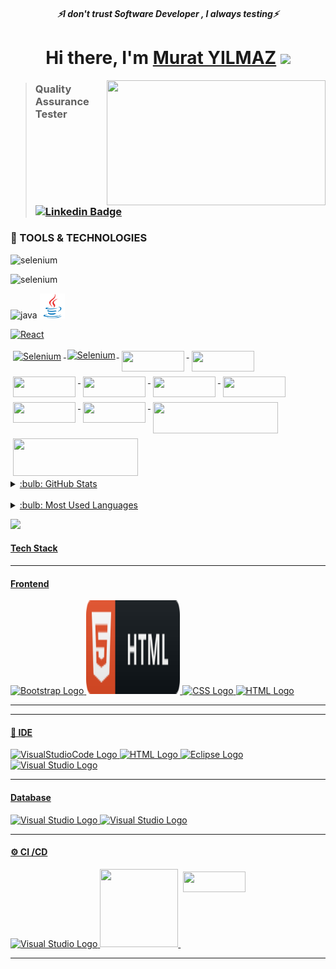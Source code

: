 <h5 align="center">
   <i>⚡️I don't trust Software Developer , I always testing⚡️</i>
  </h5>
<div align="center">
   <h1>Hi there, I'm <a href="https://www.linkedin.com/in/murat-yilmaz-2b4322187/">Murat YILMAZ</a> <img src="https://media.giphy.com/media/hvRJCLFzcasrR4ia7z/giphy.gif" width="25px"> </h1>
  
</div>

<img src="https://uploads.toptal.io/blog/image/91302/toptal-blog-image-1434578005589-4e6897ec04cc0b3c7075b9b011ee915c.gif" align="right" width="350" height="200" >







> ### Quality Assurance Tester [![Linkedin Badge](https://img.shields.io/badge/-LinkedIn-blue?style=flat-square&logo=Linkedin&logoColor=white&link=https://www.linkedin.com/in/%C3%BCmit-y%C4%B1lmaz-21790927/)](https://www.linkedin.com/in/murat-yilmaz-2b4322187/)

### 🔗 TOOLS & TECHNOLOGIES


![selenium](https://img.shields.io/badge/java-43b02a?logo=java&logoColor=white)

![selenium](https://img.shields.io/badge/cucumber-43b02a?logo=cucumber&logoColor=black)

![java](https://img.shields.io/badge/java-43b02a?logo=java&logoColor=white) <a href="https://www.java.com" target="_blank"> <img src="https://raw.githubusercontent.com/devicons/devicon/master/icons/java/java-original.svg" alt="java" width="40" height="40"/>

![React](https://img.shields.io/badge/-React-333333?style=flat&logo=react  )



<img src="https://img.shields.io/badge/selenium-43b02a?logo=Selenium&logoColor=white" alt="Selenium" style="vertical-align:top; margin:4px" width="100" height="33"> 



<img src="https://www.vectorlogo.zone/logos/java/java-ar21.svg" alt="Selenium" style="vertical-align:top; margin:2px" width="100" height="33">


 

<img src="https://svgshare.com/i/jKK.svg" style="vertical-align:top; margin:4px" width="100" height="33"> 


<img src="https://svgshare.com/i/jKg.svg" style="vertical-align:top; margin:4px" width="100" height="33"> 

<img src="https://mir-s3-cdn-cf.behance.net/project_modules/disp/a9326d72465217.5be8ae1c0a8a7.png" style="vertical-align:top; margin:4px" width="100" height="33"> 



<img src="https://avatars.githubusercontent.com/u/874086?s=200&v=4" style="vertical-align:top; margin:4px" width="100" height="33"> 

<img src="https://i.im.ge/2022/07/20/F2arUy.png" style="vertical-align:top; margin:4px" width="100" height="33"> 


<img src="https://svgshare.com/i/jKN.svg" style="vertical-align:top; margin:4px" width="100" height="33"> 


<img src="https://svn.apache.org/repos/asf/jmeter/site/images/logo.svg" style="vertical-align:top; margin:4px" width="100" height="33"> 






<img src="https://upload.wikimedia.org/wikipedia/commons/a/a4/Cypress.png" style="vertical-align:top; margin:4px" width="100" height="33"> 





<img src="https://www.keytorc.com/wp-content/uploads/2014/08/appium.png" style="vertical-align:top; margin:4px" width="200" height="50"> 


<img src="https://svgshare.com/i/jMU.svg" style="vertical-align:top; margin:4px" width="200" height="60"> 


<br/>

<details>
<summary>:bulb: GitHub Stats   </summary>
<img src="https://github-readme-stats.vercel.app/api?username=muratylmz44&theme=cobalt" >

</details>

<br/>

<details>
<summary>:bulb: Most Used Languages   </summary>
<img src="https://github-readme-stats.vercel.app/api/top-langs/?username=muratylmz44&layout=compact" >

</details>


![](https://komarev.com/ghpvc/?username=muratylmz44&color=green)


#### Tech Stack



---

#### Frontend

   <img src="https://svgshare.com/i/jMe.svg" alt="Bootstrap Logo" width="200" height="150"/>
   <img src="https://raw.githubusercontent.com/8bithemant/8bithemant/master/svg/dev/languages/html.svg" alt="HTML Logo" width="150" height="150"/>
   <img src="https://upload.wikimedia.org/wikipedia/commons/d/d5/CSS3_logo_and_wordmark.svg" alt="CSS Logo" width="100" height="100"/>
   <img src="https://upload.wikimedia.org/wikipedia/commons/b/ba/Javascript_badge.svg" alt="HTML Logo" width="100" height="100"/>
   

---
   
   
   ---

 #### 🔧 IDE

   <img src="https://docs.toradex.com/107819-visual-studio-code-logo-2020.svg" alt="VisualStudioCode Logo" width="180" height="150"/>
   <img src="https://i.im.ge/2022/07/20/F2UGyS.png" alt="HTML Logo" width="300" height="100"/>
   <img src="https://upload.wikimedia.org/wikipedia/commons/d/d0/Eclipse-Luna-Logo.svg" alt="Eclipse Logo" width="180" height="150"/>
   <img src="https://upload.wikimedia.org/wikipedia/commons/1/19/Visual_Studio_2012_logo_and_wordmark.svg" alt="Visual Studio Logo" width="150" height="150"/>
   
   
 

---
   
   
   #### Database

   <img src="https://svgshare.com/i/jLY.svg" alt="Visual Studio Logo" width="150" height="150"/>
   
   
   <img src="https://www.kindpng.com/picc/m/403-4036315_microsoft-sql-server-logo-sql-server-logo-svg.png" alt="Visual Studio Logo" width="150" height="80"/>
   
   
  
  
   
  
---


#### ⚙️ CI /CD

   <img src="https://cdn.cdnlogo.com/logos/d/8/docker.svg" alt="Visual Studio Logo" width="150" height="80"/>
   
   
 
   
   <img class="aligncenter" style="width: 125px; height: 125px;" src="http://innovincitech.com/wp-content/uploads/2020/05/jenkins.png">
   
   
   
   <img src="https://svgshare.com/i/jKP.svg" style="vertical-align:top; margin:4px" width="100" height="33"> 
   
    
   
   
 

---
 
 
 




   
   










































































